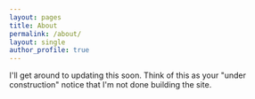```yaml
---
layout: pages
title: About
permalink: /about/
layout: single
author_profile: true
---
```


I'll get around to updating this soon.  Think of this as your "under construction" notice that I'm not done building the site.